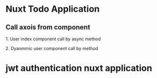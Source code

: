 # Nuxt Todo Application 

## Call axois from component  
<p> 1. User index component call by async method </p>
<p> 2. Dyanmmic user  component call by  method </p>

# jwt authentication nuxt application
